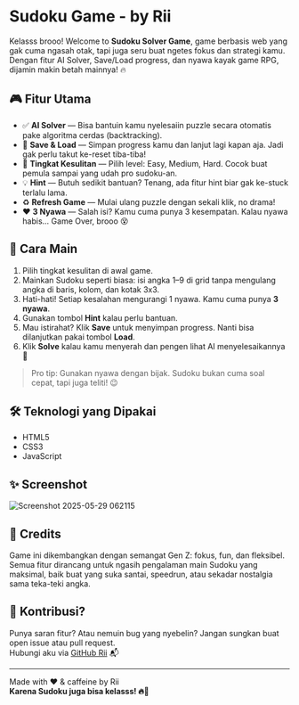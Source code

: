 #  Sudoku Game - by Rii

Kelasss brooo! Welcome to **Sudoku Solver Game**, game berbasis web yang gak cuma ngasah otak, tapi juga seru buat ngetes fokus dan strategi kamu. Dengan fitur AI Solver, Save/Load progress, dan nyawa kayak game RPG, dijamin makin betah mainnya! 🔥

## 🎮 Fitur Utama

- ✅ **AI Solver** — Bisa bantuin kamu nyelesaiin puzzle secara otomatis pake algoritma cerdas (backtracking).
- 💾 **Save & Load** — Simpan progress kamu dan lanjut lagi kapan aja. Jadi gak perlu takut ke-reset tiba-tiba!
- 🧩 **Tingkat Kesulitan** — Pilih level: Easy, Medium, Hard. Cocok buat pemula sampai yang udah pro sudoku-an.
- 💡 **Hint** — Butuh sedikit bantuan? Tenang, ada fitur hint biar gak ke-stuck terlalu lama.
- ♻️ **Refresh Game** — Mulai ulang puzzle dengan sekali klik, no drama!
- ❤️ **3 Nyawa** — Salah isi? Kamu cuma punya 3 kesempatan. Kalau nyawa habis... Game Over, brooo 😵

## 🚀 Cara Main

1. Pilih tingkat kesulitan di awal game.
2. Mainkan Sudoku seperti biasa: isi angka 1–9 di grid tanpa mengulang angka di baris, kolom, dan kotak 3x3.
3. Hati-hati! Setiap kesalahan mengurangi 1 nyawa. Kamu cuma punya **3 nyawa**.
4. Gunakan tombol **Hint** kalau perlu bantuan.
5. Mau istirahat? Klik **Save** untuk menyimpan progress. Nanti bisa dilanjutkan pakai tombol **Load**.
6. Klik **Solve** kalau kamu menyerah dan pengen lihat AI menyelesaikannya 🤖

> Pro tip: Gunakan nyawa dengan bijak. Sudoku bukan cuma soal cepat, tapi juga teliti! 😉

## 🛠 Teknologi yang Dipakai

- HTML5
- CSS3
- JavaScript

## ✨ Screenshot

![Screenshot 2025-05-29 062115](https://github.com/user-attachments/assets/47975abd-8d62-48d0-af89-87ebddbf7040)


## 🧠 Credits

Game ini dikembangkan dengan semangat Gen Z: fokus, fun, dan fleksibel.  
Semua fitur dirancang untuk ngasih pengalaman main Sudoku yang maksimal, baik buat yang suka santai, speedrun, atau sekadar nostalgia sama teka-teki angka.

## 📢 Kontribusi?

Punya saran fitur? Atau nemuin bug yang nyebelin? Jangan sungkan buat open issue atau pull request.  
Hubungi aku via [GitHub Rii](https://github.com/Rii02/) 📬

---

Made with ❤️ & caffeine by Rii  
**Karena Sudoku juga bisa kelasss! 🔥🧠**
